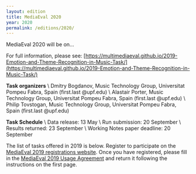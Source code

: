 ```yaml
---
layout: edition
title: MediaEval 2020
year: 2020
permalink: /editions/2020/
---
```


MediaEval 2020 will be on...

For full information, please see: [https://multimediaeval.github.io/2019-Emotion-and-Theme-Recognition-in-Music-Task/](https://multimediaeval.github.io/2019-Emotion-and-Theme-Recognition-in-Music-Task/)

**Task organizers** \\
Dmitry Bogdanov, Music Technology Group, Universitat Pompeu Fabra, Spain (first.last @upf.edu) \\
Alastair Porter, Music Technology Group, Universitat Pompeu Fabra, Spain (first.last @upf.edu) \\
Philip Tovstogan, Music Technology Group, Universitat Pompeu Fabra, Spain (first.last @upf.edu)

**Task Schedule** \\
Data release: 13 May \\
Run submission: 20 September \\
Results returned: 23 September \\
Working Notes paper deadline: 20 September

The list of tasks offered in 2019 is below. Register to participate on the [MediaEval 2019 registrations website](https://docs.google.com/forms/d/e/1FAIpQLSfxS4LPBhLQUTXSPT5vogtiSy7BuAKrPs6u6pZXcSV1Xs7XEQ/viewform). Once you have registered, please fill in the [MediaEval 2019 Usage Agreement](http://multimediaeval.org/docs/MediaEval2019_UsageAgreement.pdf) and return it following the instructions on the first page.
